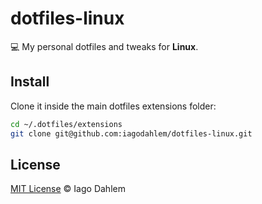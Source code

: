 # dotfiles-linux

:computer: My personal dotfiles and tweaks for **Linux**.

## Install

Clone it inside the main dotfiles extensions folder:

```sh
cd ~/.dotfiles/extensions
git clone git@github.com:iagodahlem/dotfiles-linux.git
```

## License

[MIT License](http://iagodahlem.mit-license.org/) © Iago Dahlem
